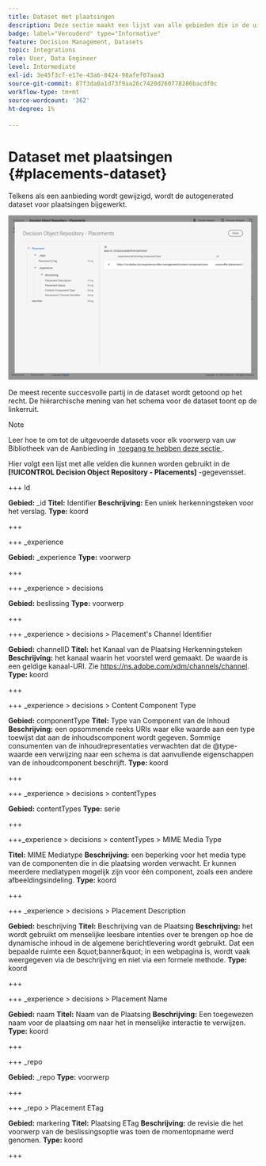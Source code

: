 ```yaml
---
title: Dataset met plaatsingen
description: Deze sectie maakt een lijst van alle gebieden die in de uitgevoerde dataset voor plaatsingen worden gebruikt
badge: label="Verouderd" type="Informative"
feature: Decision Management, Datasets
topic: Integrations
role: User, Data Engineer
level: Intermediate
exl-id: 3e45f3cf-e17e-43a6-8424-98afef07aaa3
source-git-commit: 87f3da0a1d73f9aa26c7420d260778286bacdf0c
workflow-type: tm+mt
source-wordcount: '362'
ht-degree: 1%

---
```


# Dataset met plaatsingen {#placements-dataset}

Telkens als een aanbieding wordt gewijzigd, wordt de autogenerated dataset voor plaatsingen bijgewerkt.

![](../assets/dataset-placements.png)

De meest recente succesvolle partij in de dataset wordt getoond op het recht. De hiërarchische mening van het schema voor de dataset toont op de linkerruit.

>[!NOTE]
>
>Leer hoe te om tot de uitgevoerde datasets voor elk voorwerp van uw Bibliotheek van de Aanbieding in [&#x200B; toegang te hebben deze sectie &#x200B;](../export-catalog/access-dataset.md).

Hier volgt een lijst met alle velden die kunnen worden gebruikt in de **[!UICONTROL Decision Object Repository - Placements]** -gegevensset.

<!--A placement describes a location or place in a personalized message. It is used to set technical constraints for content that the personalization decision supplies. The placement also represents a request to produce certain types of metrics when an experience event is produced where this placement is involved. For instance, the placement facilitates a personalized clickable image inside an email shown to an end-user. The placement may for instance request from the assembled experience that the click on its image gets reported in an experience event with a metric https://ns.adobe.com/xdm/data/metrics/web/linkclicks and a reference to this placement.-->

+++ Id

**Gebied:** _id
**Titel:** Identifier
**Beschrijving:** Een uniek herkenningsteken voor het verslag.
**Type:** koord

+++

+++ _experience

**Gebied:** _experience
**Type:** voorwerp

+++

+++ _experience > decisions

**Gebied:** beslissing
**Type:** voorwerp

+++

+++ _experience > decisions > Placement&#39;s Channel Identifier

**Gebied:** channelID
**Titel:** het Kanaal van de Plaatsing Herkenningsteken
**Beschrijving:** het kanaal waarin het voorstel werd gemaakt. De waarde is een geldige kanaal-URI. Zie https://ns.adobe.com/xdm/channels/channel.
**Type:** koord

+++

+++ _experience > decisions > Content Component Type

**Gebied:** componentType
**Titel:** Type van Component van de Inhoud
**Beschrijving:** een opsommende reeks URIs waar elke waarde aan een type toewijst dat aan de inhoudscomponent wordt gegeven. Sommige consumenten van de inhoudrepresentaties verwachten dat de @type-waarde een verwijzing naar een schema is dat aanvullende eigenschappen van de inhoudcomponent beschrijft.
**Type:** koord

+++

+++ _experience > decisions > contentTypes

**Gebied:** contentTypes
**Type:** serie

+++

+++_experience > decisions > contentTypes > MIME Media Type

**Titel:** MIME Mediatype
**Beschrijving:** een beperking voor het media type van de componenten die in die plaatsing worden verwacht. Er kunnen meerdere mediatypen mogelijk zijn voor één component, zoals een andere afbeeldingsindeling.
**Type:** koord

+++

+++ _experience > decisions > Placement Description

**Gebied:** beschrijving
**Titel:** Beschrijving van de Plaatsing
**Beschrijving:** het wordt gebruikt om menselijke leesbare intenties over te brengen op hoe de dynamische inhoud in de algemene berichtlevering wordt gebruikt. Dat een bepaalde ruimte een \&quot;banner\&quot; in een webpagina is, wordt vaak weergegeven via de beschrijving en niet via een formele methode.
**Type:** koord

+++

+++ _experience > decisions > Placement Name

**Gebied:** naam
**Titel:** Naam van de Plaatsing
**Beschrijving:** Een toegewezen naam voor de plaatsing om naar het in menselijke interactie te verwijzen.
**Type:** koord

+++

+++ _repo

**Gebied:** _repo
**Type:** voorwerp

+++

+++ _repo > Placement ETag

**Gebied:** markering
**Titel:** Plaatsing ETag
**Beschrijving:** de revisie die het voorwerp van de beslissingsoptie was toen de momentopname werd genomen.
**Type:** koord

+++
